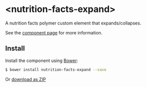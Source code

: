 # &lt;nutrition-facts-expand&gt;

A nutrition facts polymer custom element that expands/collapses.

See the [component page](http://ajaythomas123.github.io/nutrition-facts-expand) for more information.

## Install

Install the component using [Bower](http://bower.io/):

```sh
$ bower install nutrition-facts-expand --save
```
Or [download as ZIP](https://github.com/ajaythomas123/nutrition-facts-expand/archive/master.zip)
